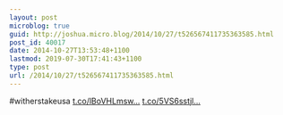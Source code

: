 ```yaml
---
layout: post
microblog: true
guid: http://joshua.micro.blog/2014/10/27/t526567411735363585.html
post_id: 40017
date: 2014-10-27T13:53:48+1100
lastmod: 2019-07-30T17:41:43+1100
type: post
url: /2014/10/27/t526567411735363585.html
---
```

#witherstakeusa [t.co/lBoVHLmsw...](http://t.co/lBoVHLmswN) [t.co/5VS6sstjl...](http://t.co/5VS6sstjlV)
